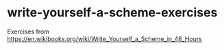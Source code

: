# write-yourself-a-scheme-exercises
Exercises from https://en.wikibooks.org/wiki/Write_Yourself_a_Scheme_in_48_Hours
